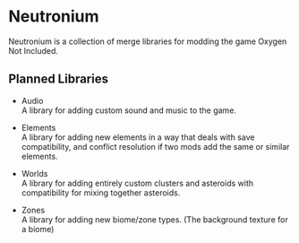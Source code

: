 # Neutronium
Neutronium is a collection of merge libraries for modding the game Oxygen Not Included.

## Planned Libraries
- Audio  
A library for adding custom sound and music to the game.

- Elements  
A library for adding new elements in a way that deals with save compatibility, and conflict resolution if two mods add the same or similar elements.

- Worlds  
A library for adding entirely custom clusters and asteroids with compatibility for mixing together asteroids.

- Zones  
A library for adding new biome/zone types. (The background texture for a biome)
